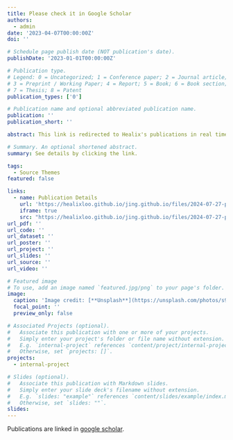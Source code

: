 ```yaml
---
title: Please check it in Google Scholar
authors:
  - admin
date: '2023-04-07T00:00:00Z'
doi: ''

# Schedule page publish date (NOT publication's date).
publishDate: '2023-01-01T00:00:00Z'

# Publication type.
# Legend: 0 = Uncategorized; 1 = Conference paper; 2 = Journal article;
# 3 = Preprint / Working Paper; 4 = Report; 5 = Book; 6 = Book section;
# 7 = Thesis; 8 = Patent
publication_types: ['0']

# Publication name and optional abbreviated publication name.
publication: ''
publication_short: ''

abstract: This link is redirected to Healix's publications in real time.

# Summary. An optional shortened abstract.
summary: See details by clicking the link.

tags:
  - Source Themes
featured: false

links:
  - name: Publication Details
    url: 'https://healixloo.github.io/jing.github.io/files/2024-07-27-publications.html'
    iframe: true                       
    src: "https://healixloo.github.io/jing.github.io/files/2024-07-27-publications.html"  
url_pdf: ''
url_code: ''
url_dataset: ''
url_poster: ''
url_project: ''
url_slides: ''
url_source: ''
url_video: ''

# Featured image
# To use, add an image named `featured.jpg/png` to your page's folder.
image:
  caption: 'Image credit: [**Unsplash**](https://unsplash.com/photos/s9CC2SKySJM)'
  focal_point: ''
  preview_only: false

# Associated Projects (optional).
#   Associate this publication with one or more of your projects.
#   Simply enter your project's folder or file name without extension.
#   E.g. `internal-project` references `content/project/internal-project/index.md`.
#   Otherwise, set `projects: []`.
projects:
  - internal-project

# Slides (optional).
#   Associate this publication with Markdown slides.
#   Simply enter your slide deck's filename without extension.
#   E.g. `slides: "example"` references `content/slides/example/index.md`.
#   Otherwise, set `slides: ""`.
slides:
---
```


Publications are linked in [google scholar](https://scholar.google.com/citations?user=1W_3YjAAAAAJ&hl=en).
